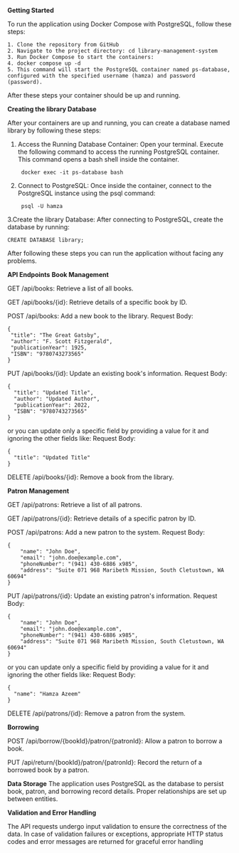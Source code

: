 **Getting Started**

To run the application using Docker Compose with PostgreSQL, follow these steps:

    1. Clone the repository from GitHub
    2. Navigate to the project directory: cd library-management-system
    3. Run Docker Compose to start the containers:
    4. docker compose up -d
    5. This command will start the PostgreSQL container named ps-database, configured with the specified username (hamza) and password (password).
After these steps your container should be up and running.

**Creating the library Database**

After your containers are up and running, you can create a database named library by following these steps:

1. Access the Running Database Container:
   Open your terminal.
Execute the following command to access the running PostgreSQL container. This command opens a bash shell inside the container.

        docker exec -it ps-database bash
2. Connect to PostgreSQL:
   Once inside the container, connect to the PostgreSQL instance using the psql command:    

        psql -U hamza
3.Create the library Database:
    After connecting to PostgreSQL, create the database by running:

    CREATE DATABASE library;

After following these steps you can run the application without facing any problems.

**API Endpoints**
**Book Management**

GET /api/books: Retrieve a list of all books.

GET /api/books/{id}: Retrieve details of a specific book by ID.

POST /api/books: Add a new book to the library.
Request Body:

    {
     "title": "The Great Gatsby",
     "author": "F. Scott Fitzgerald",
     "publicationYear": 1925,
     "ISBN": "9780743273565"
    }

PUT /api/books/{id}: Update an existing book's information.
Request Body:

    {
      "title": "Updated Title",
      "author": "Updated Author",
      "publicationYear": 2022,
      "ISBN": "9780743273565"
    }

or you can update only a specific field by providing a value for it and ignoring the other fields like:
Request Body:

    {
      "title": "Updated Title"
    }

DELETE /api/books/{id}: Remove a book from the library.

**Patron Management**

GET /api/patrons: Retrieve a list of all patrons.

GET /api/patrons/{id}: Retrieve details of a specific patron by ID.

POST /api/patrons: Add a new patron to the system.
Request Body:

    {
        "name": "John Doe",
        "email": "john.doe@example.com",
        "phoneNumber": "(941) 430-6886 x985",
        "address": "Suite 071 968 Maribeth Mission, South Cletustown, WA 60694"
    }

PUT /api/patrons/{id}: Update an existing patron's information.
Request Body:

    {
        "name": "John Doe",
        "email": "john.doe@example.com",
        "phoneNumber": "(941) 430-6886 x985",
        "address": "Suite 071 968 Maribeth Mission, South Cletustown, WA 60694"
    }

or you can update only a specific field by providing a value for it and ignoring the other fields like:
Request Body:

    {
      "name": "Hamza Azeem"
    }

DELETE /api/patrons/{id}: Remove a patron from the system.

**Borrowing**

POST /api/borrow/{bookId}/patron/{patronId}: Allow a patron to borrow a book.

PUT /api/return/{bookId}/patron/{patronId}: Record the return of a borrowed book by a patron.

**Data Storage**
The application uses PostgreSQL as the database to persist book, patron, and borrowing record details. Proper relationships are set up between entities.

**Validation and Error Handling**

The API requests undergo input validation to ensure the correctness of the data. In case of validation failures or exceptions, appropriate HTTP status codes and error messages are returned for graceful error handling












    

    
